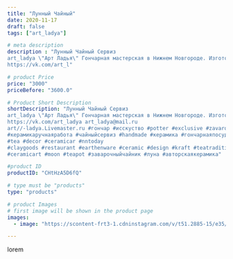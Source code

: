 ```yaml
---
title: "Лунный Чайный"
date: 2020-11-17
draft: false
tags: ["art_ladya"]

# meta description
description : "Лунный Чайный Сервиз
art_ladya \"Арт Ладья\" Гончарная мастерская в Нижнем Новгороде. Изготовление керамики и мастер//-классы по обучению. 
https://vk.com/art_l"

# product Price
price: "3000"
priceBefore: "3600.0"

# Product Short Description
shortDescription: "Лунный Чайный Сервиз
art_ladya \"Арт Ладья\" Гончарная мастерская в Нижнем Новгороде. Изготовление керамики и мастер//-классы по обучению. 
https://vk.com/art_ladya art_ladya@mail.ru
art//-ladya.Livemaster.ru #гончар #исскуство #potter #exclusive #zavarotnyuk
#керамикаручнаяработа #чайныйсервиз #handmade #керамика #гончарнаяпосуда #эксклюзивнаякерамика #painter
#tea #decor #ceramicar #nntoday
#claygoods #restaurant #earthenware #ceramic #design #kraft #teatradition
#ceramicart #moon #teapot #заварочныйчайник #луна #авторскаякерамика"

#product ID
productID: "CHtHzA5D6fQ"

# type must be "products"
type: "products"

# product Images
# first image will be shown in the product page
images:
  - image: "https://scontent-frt3-1.cdninstagram.com/v/t51.2885-15/e35/125912740_143486674177087_1391104192706992072_n.jpg?se=7&_nc_ht=scontent-frt3-1.cdninstagram.com&_nc_cat=107&_nc_ohc=2ppUiTdrnt4AX-oKUPr&edm=APU89FABAAAA&ccb=7-4&oh=10a299a3c9d571e0a90b9f9e280da60e&oe=612BDA36&_nc_sid=86f79a&ig_cache_key=MjQ0NDY0NDQ2NDcwODI2NTkzNg%3D%3D.2-ccb7-4"

---
```

lorem
